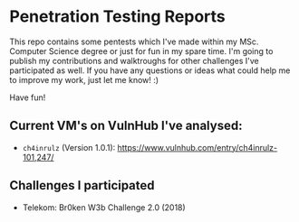 # Penetration Testing Reports
This repo contains some pentests which I've made within my MSc. Computer Science degree or just for fun in my spare time. I'm going to publish my contributions and walktroughs for other challenges I've participated as well. If you have any questions or ideas what could help me to improve my work, just let me know! :)

Have fun!

## Current VM's on VulnHub I've analysed:
- `ch4inrulz` (Version 1.0.1): https://www.vulnhub.com/entry/ch4inrulz-101,247/

## Challenges I participated
- Telekom: Br0ken W3b Challenge 2.0 (2018)
